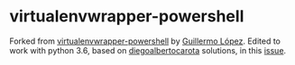 # virtualenvwrapper-powershell

Forked from [virtualenvwrapper-powershell](https://bitbucket.org/guillermooo/virtualenvwrapper-powershell) by [Guillermo López](https://bitbucket.org/guillermooo).
Edited to work with python 3.6, based on [diegoalbertocarota](https://bitbucket.org/diegoalbertocarota/) solutions, in this [issue](https://bitbucket.org/guillermooo/virtualenvwrapper-powershell/issues/5/cant-install-package-with-python3-and-pip).
